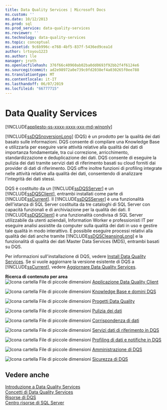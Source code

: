 ```yaml
---
title: Data Quality Services | Microsoft Docs
ms.custom: ''
ms.date: 10/12/2013
ms.prod: sql
ms.prod_service: data-quality-services
ms.reviewer: ''
ms.technology: data-quality-services
ms.topic: conceptual
ms.assetid: 9c6b996c-e768-4bf5-837f-5436ed9cea1d
author: lrtoyou1223
ms.author: lle
manager: jroth
ms.openlocfilehash: 376f66c40960ab02ba0dd0693f92bb2f4f6124e6
ms.sourcegitcommit: ad2e98972a0e739c0fd2038ef4a030265f0ee788
ms.translationtype: MT
ms.contentlocale: it-IT
ms.lasthandoff: 06/07/2019
ms.locfileid: "66777715"
---
```

# <a name="data-quality-services"></a>Data Quality Services

[!INCLUDE[appliesto-ss-xxxx-xxxx-xxx-md-winonly](../includes/appliesto-ss-xxxx-xxxx-xxx-md-winonly.md)]

[!INCLUDE[ssDQSnoversionLong](../includes/ssdqsnoversionlong-md.md)] (DQS) è un prodotto per la qualità dei dati basato sulle informazioni. DQS consente di compilare una Knowledge Base e utilizzarla per eseguire varie attività relative alla qualità dei dati di importanza fondamentale, tra cui correzione, arricchimento, standardizzazione e deduplicazione dei dati. DQS consente di eseguire la pulizia dei dati tramite servizi dati di riferimento basati su cloud forniti dai provider di dati di riferimento. DQS offre inoltre funzioni di profiling integrate nelle attività relative alla qualità dei dati, consentendo di analizzare l'integrità dei dati stessi.  
  
 DQS è costituito da un [!INCLUDE[ssDQSServer](../includes/ssdqsserver-md.md)] e un [!INCLUDE[ssDQSClient](../includes/ssdqsclient-md.md)], entrambi installati come parte di [!INCLUDE[ssCurrent](../includes/sscurrent-md.md)]. Il [!INCLUDE[ssDQSServer](../includes/ssdqsserver-md.md)] è una funzionalità dell'istanza di SQL Server costituita da tre cataloghi di SQL Server con capacità funzionali e di archiviazione per la qualità dei dati. Il [!INCLUDE[ssDQSClient](../includes/ssdqsclient-md.md)] è una funzionalità condivisa di SQL Server utilizzabile da utenti aziendali, Information Worker e professionisti IT per eseguire analisi assistite da computer sulla qualità dei dati in uso e gestire tale qualità in modo interattivo. È possibile eseguire processi relativi alla qualità dei dati anche tramite [!INCLUDE[ssDQSCleansingLong](../includes/ssdqscleansinglong-md.md)] e la funzionalità di qualità dei dati Master Data Services (MDS), entrambi basati su DQS.  
  
 Per informazioni sull'installazione di DQS, vedere [Install Data Quality Services](../data-quality-services/install-windows/install-data-quality-services.md). Se si vuole aggiornare la versione esistente di DQS a [!INCLUDE[ssCurrent](../includes/sscurrent-md.md)], vedere [Aggiornare Data Quality Services](../database-engine/install-windows/upgrade-data-quality-services.md).  
  
 **Ricerca di contenuto per area**  
 ![Icona cartella File di piccole dimensioni](../analysis-services/media/filefolder-small.png "Icona cartella File di piccole dimensioni") [Applicazione Data Quality Client](../data-quality-services/data-quality-client-application.md)  
  
 ![Icona cartella File di piccole dimensioni](../analysis-services/media/filefolder-small.png "Icona cartella File di piccole dimensioni") [Knowledge Base e domini DQS](../data-quality-services/dqs-knowledge-bases-and-domains.md)  
  
 ![Icona cartella File di piccole dimensioni](../analysis-services/media/filefolder-small.png "Icona cartella File di piccole dimensioni") [Progetti Data Quality](../data-quality-services/data-quality-projects-dqs.md)  
  
 ![Icona cartella File di piccole dimensioni](../analysis-services/media/filefolder-small.png "Icona cartella File di piccole dimensioni") [Pulizia dei dati](../data-quality-services/data-cleansing.md)  
  
 ![Icona cartella File di piccole dimensioni](../analysis-services/media/filefolder-small.png "Icona cartella File di piccole dimensioni") [Corrispondenza di dati](../data-quality-services/data-matching.md)  
  
 ![Icona cartella File di piccole dimensioni](../analysis-services/media/filefolder-small.png "Icona cartella File di piccole dimensioni") [Servizi dati di riferimento in DQS](../data-quality-services/reference-data-services-in-dqs.md)  
  
 ![Icona cartella File di piccole dimensioni](../analysis-services/media/filefolder-small.png "Icona cartella File di piccole dimensioni") [Profiling di dati e notifiche in DQS](../data-quality-services/data-profiling-and-notifications-in-dqs.md)  
  
 ![Icona cartella File di piccole dimensioni](../analysis-services/media/filefolder-small.png "Icona cartella File di piccole dimensioni") [Amministrazione di DQS](../data-quality-services/dqs-administration.md)  
  
 ![Icona cartella File di piccole dimensioni](../analysis-services/media/filefolder-small.png "Icona cartella File di piccole dimensioni") [Sicurezza di DQS](../data-quality-services/dqs-security.md)  
  
## <a name="see-also"></a>Vedere anche  
 [Introduzione a Data Quality Services](../data-quality-services/introduction-to-data-quality-services.md)   
 [Concetti di Data Quality Services](../data-quality-services/data-quality-services-concepts.md)   
 [Risorse di DQS](https://technet.microsoft.com/sqlserver/hh780961)   
 [Centro risorse di SQL Server](https://go.microsoft.com/fwlink/?linkID=219676)  
  
  
